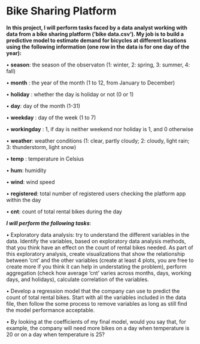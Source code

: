 # Bike Sharing Platform

**In this project, I will perform tasks faced by a data analyst working with data from a bike sharing platform (’bike data.csv’). My job is to build a predictive   model to estimate demand for bicycles at different locations using the following information (one row in the data is for one day of the year):**

• **season**: the season of the observaton (1: winter, 2: spring, 3: summer, 4: fall)

• **month** : the year of the month (1 to 12, from January to December)

• **holiday** : whether the day is holiday or not (0 or 1)

• **day**: day of the month (1-31)

• **weekday** : day of the week (1 to 7)

• **workingday** : 1, if day is neither weekend nor holiday is 1, and 0 otherwise

• **weather**: weather conditions (1: clear, partly cloudy; 2: cloudy, light rain; 3: thunderstorm, light snow)

• **temp** : temperature in Celsius

• **hum**: humidity

• **wind**: wind speed

• **registered**: total number of registered users checking the platform app within the day

• **cnt**: count of total rental bikes during the day <br />


***I will perform the following tasks***:<br />

• Exploratory data analysis: try to understand the different variables in the data. Identify the variables, based on exploratory data analysis methods, that you think have an effect on the count of rental bikes needed. As part of this exploratory analysis, create visualizations that show the relationship between ’cnt’ and the other variables (create at least 4 plots, you are free to create more if you think it can help in understating the problem), perform aggregation (check how average ’cnt’ varies across months, days, working days, and holidays), calculate correlation of the variables.

• Develop a regression model that the company can use to predict the count of total rental bikes. Start with all the variables included in the data file, then follow the some process to remove variables as long as still find the model performance acceptable.

• By looking at the coefficients of my final model, would you say that, for example, the company will need more bikes on a day when temperature is 20 or on a day when temperature is 25?
